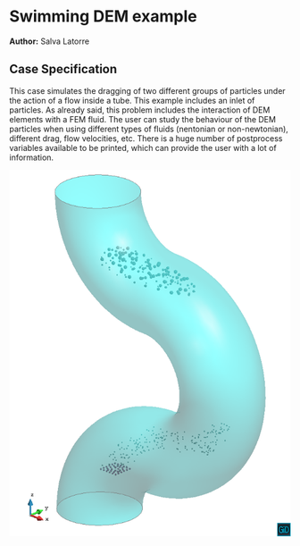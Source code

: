 # Swimming DEM example

**Author:** Salva Latorre

## Case Specification

This case simulates the dragging of two different groups of particles under the action of a flow inside a tube. This example includes an inlet of particles. As already said, this problem includes the interaction of DEM elements with a FEM fluid. The user can study the behaviour of the DEM particles when using different types of fluids (nentonian or non-newtonian), different drag, flow velocities, etc. There is a huge number of postprocess variables available to be printed, which can provide the user with a lot of information.

![Swimming DEM example.](data/swimming_dem.png)
